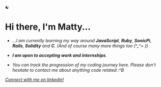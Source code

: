 
☯︎
# Hi there, I'm Matty...

- *...I am currently learning my way around **JavaScript**, **Ruby**, **SonicPi**, **Rails**, **Solidity** and **C**. (And of course many more things too (^_^= ))* 

- ***I am open to accepting work and internships***. 

- *You can track the progression of my coding journey here. Please don't hesitate to contact me about anything code related :^B*

*[Connect with me on linkedin!](https://linkedin.com/in/matthew-m-484241204/)*
